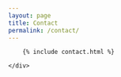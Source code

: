 ```yaml
---
layout: page
title: Contact
permalink: /contact/
---
```

<section class="contact in-content">
    <div class="wrapper">
        
        {% include contact.html %}
        
    </div>
</section>
